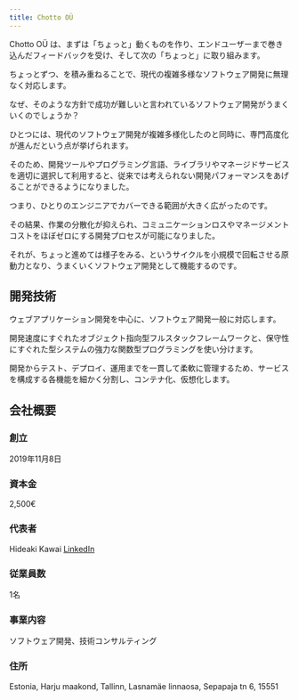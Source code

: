 ```yaml
---
title: Chotto OÜ
---
```


Chotto OÜ は、まずは「ちょっと」動くものを作り、エンドユーザーまで巻き込んだフィードバックを受け、そして次の「ちょっと」に取り組みます。

ちょっとずつ、を積み重ねることで、現代の複雑多様なソフトウェア開発に無理なく対応します。

なぜ、そのような方針で成功が難しいと言われているソフトウェア開発がうまくいくのでしょうか？

ひとつには、現代のソフトウェア開発が複雑多様化したのと同時に、専門高度化が進んだという点が挙げられます。

そのため、開発ツールやプログラミング言語、ライブラリやマネージドサービスを適切に選択して利用すると、従来では考えられない開発パフォーマンスをあげることができるようになりました。

つまり、ひとりのエンジニアでカバーできる範囲が大きく広がったのです。

その結果、作業の分散化が抑えられ、コミュニケーションロスやマネージメントコストをほぼゼロにする開発プロセスが可能になりました。

それが、ちょっと進めては様子をみる、というサイクルを小規模で回転させる原動力となり、うまくいくソフトウェア開発として機能するのです。




## 開発技術

ウェブアプリケーション開発を中心に、ソフトウェア開発一般に対応します。

開発速度にすぐれたオブジェクト指向型フルスタックフレームワークと、保守性にすぐれた型システムの強力な関数型プログラミングを使い分けます。

開発からテスト、デプロイ、運用までを一貫して柔軟に管理するため、サービスを構成する各機能を細かく分割し、コンテナ化、仮想化します。


## 会社概要

### 創立

2019年11月8日

### 資本金

2,500€

### 代表者

Hideaki Kawai [LinkedIn](https://www.linkedin.com/in/hideaki-kawai-b4897aa4/)

### 従業員数

1名

### 事業内容

ソフトウェア開発、技術コンサルティング

### 住所

Estonia, Harju maakond, Tallinn,
Lasnamäe linnaosa, Sepapaja tn 6, 15551
